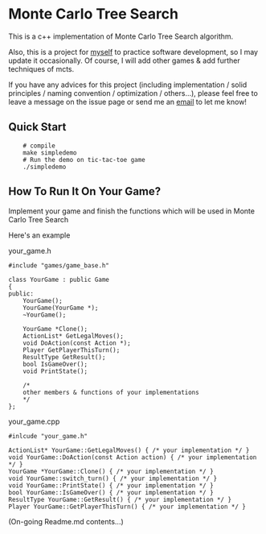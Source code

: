 # Monte Carlo Tree Search

This is a c++ implementation of Monte Carlo Tree Search algorithm.

Also, this is a project for [myself](https://github.com/072jiajia) to practice software development,
so I may update it occasionally.
Of course, I will add other games & add further techniques of mcts.

If you have any advices for this project (including implementation / solid principles / naming convention / optimization / others...),
please feel free to leave a message on the issue page or send me an [email](mailto:jijiawu.cs@gmail.com) to let me know!

## Quick Start

```
    # compile
    make simpledemo
    # Run the demo on tic-tac-toe game
    ./simpledemo
```

## How To Run It On Your Game?

Implement your game and finish the functions which will be used in Monte Carlo Tree Search

Here's an example

your_game.h

```code=cpp
#include "games/game_base.h"

class YourGame : public Game
{
public:
    YourGame();
    YourGame(YourGame *);
    ~YourGame();

    YourGame *Clone();
    ActionList* GetLegalMoves();
    void DoAction(const Action *);
    Player GetPlayerThisTurn();
    ResultType GetResult();
    bool IsGameOver();
    void PrintState();

    /*
    other members & functions of your implementations
    */
};
```

your_game.cpp

```code=cpp
#inlcude "your_game.h"

ActionList* YourGame::GetLegalMoves() { /* your implementation */ }
void YourGame::DoAction(const Action action) { /* your implementation */ }
YourGame *YourGame::Clone() { /* your implementation */ }
void YourGame::switch_turn() { /* your implementation */ }
void YourGame::PrintState() { /* your implementation */ }
bool YourGame::IsGameOver() { /* your implementation */ }
ResultType YourGame::GetResult() { /* your implementation */ }
Player YourGame::GetPlayerThisTurn() { /* your implementation */ }

```

(On-going Readme.md contents...)
